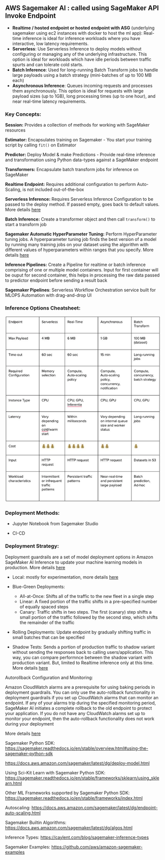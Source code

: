 
## AWS Sagemaker AI : called using SageMaker API Invoke Endpoint
- **Realtime / hosted endpoint or hosted endpoint with ASG** (underlying sagemaker using ec2 instances with docker to host the ml app): Real-time inference is ideal for inference workloads where you have interactive, low latency requirements.
- **Serverless**: Use Serverless Inference to deploy models without configuring or managing any of the underlying infrastructure. This option is ideal for workloads which have idle periods between traffic spurts and can tolerate cold starts.
- **Batch Inference**: Used for long-running Batch Transform jobs to handle large payloads using a batch strategy (mini-batches of up to 100 MB each)
- **Asynchronous Inference**: Queues incoming requests and processes them asynchronously. This option is ideal for requests with large payload sizes (up to 1GB), long processing times (up to one hour), and near real-time latency requirements.

### Key Concepts:

**Session:** Provides a collection of methods for working with SageMaker resources

**Estimator:** Encapsulates training on Sagemaker
    - You start your training script by calling `fit()` on Estimator

**Predictor:** Deploy Model & make Predictions
    - Provide real-time inference and transformation using Python data-types against a SageMaker endpoint

**Transformers:** Encapsulate batch transform jobs for inference on SageMaker

**Realtime Endpoint:** Requires additional configuration to perform Auto-Scaling, is not included out-of-the-box

**Serverless Inference:** Requires Serverless Inference Configuration to be passed to the deploy method. If passed empty, goes back to default values. More details [here](https://sagemaker.readthedocs.io/en/stable/overview.html#sagemaker-serverless-inference)

**Batch Inference:** Create a transformer object and then call `transform()` to start a transform job

**Sagemaker Automatic HyperParameter Tuning:** Perform HyperParameter tuning jobs. A hyperparameter tuning job finds the best version of a model by running many training jobs on your dataset using the algorithm with different values of hyperparameters within ranges that you specify. More details [here](https://sagemaker.readthedocs.io/en/stable/overview.html#sagemaker-automatic-model-tuning)

**Inference Pipelines:** Create a Pipeline for realtime or batch inference comprising of one or multiple model containers. Input for first container will be ouput for second container, this helps in processing the raw data passed to predictor endpoint before sending a result back

**Sagemaker Pipelines**: Serverless Workflow Orchestration service built for MLOPS Automation with drag-and-drop UI

### Inference Options Cheatsheet:

![Sagemaker-Inference-Types](../images/sagemaker-inference-types.jpg)

### Deployment Methods:

- Jupyter Notebook from Sagemaker Studio

- CI-CD


### Deployment Strategy:

Deployment guardrails are a set of model deployment options in Amazon SageMaker AI Inference to update your machine learning models in production. More details [here](https://docs.aws.amazon.com/sagemaker/latest/dg/deployment-guardrails.html)

- Local: mostly for experimentation, more details [here](https://sagemaker.readthedocs.io/en/stable/overview.html#local-mode)

- Blue-Green Deployments:
    - All-at-Once: Shifts all of the traffic to the new fleet in a single step
    - Linear: A fixed portion of the traffic shifts in a pre-specified number of equally spaced steps
    - Canary: Traffic shifts in two steps. The first (canary) step shifts a small portion of the traffic followed by the second step, which shifts the remainder of the traffic

- Rolling Deployments: Update endpoint by gradually shifting traffic in small batches that can be specified

- Shadow Tests: Sends a portion of production traffic to shadow variant without sending the responses back to calling users/application. This way, you can compare performnce between the shadow variant with production variant. But, limited to Realtime inference only at this time. More details [here](https://docs.aws.amazon.com/sagemaker/latest/dg/shadow-tests.html)


Autorollback Configuration and Monitoring: 

Amazon CloudWatch alarms are a prerequisite for using baking periods in deployment guardrails. You can only use the auto-rollback functionality in deployment guardrails if you set up CloudWatch alarms that can monitor an endpoint. If any of your alarms trip during the specified monitoring period, SageMaker AI initiates a complete rollback to the old endpoint to protect your application. If you do not have any CloudWatch alarms set up to monitor your endpoint, then the auto-rollback functionality does not work during your deployment

More details [here](https://docs.aws.amazon.com/sagemaker/latest/dg/deployment-guardrails-configuration.html)

Sagemaker Python SDK:
https://sagemaker.readthedocs.io/en/stable/overview.html#using-the-sagemaker-python-sdk

https://docs.aws.amazon.com/sagemaker/latest/dg/deploy-model.html

Using Sci-Kit Learn with Sagemaker Python SDK:
https://sagemaker.readthedocs.io/en/stable/frameworks/sklearn/using_sklearn.html

Other ML Frameworks supported by Sagemaker Python SDK:
https://sagemaker.readthedocs.io/en/stable/frameworks/index.html

Autoscaling:
https://docs.aws.amazon.com/sagemaker/latest/dg/endpoint-auto-scaling.html

Sagemaker Builtin Algorithms:
https://docs.aws.amazon.com/sagemaker/latest/dg/algos.html

Inference Types:
https://caylent.com/blog/sagemaker-inference-types

Sagemaker Examples:
https://github.com/aws/amazon-sagemaker-examples